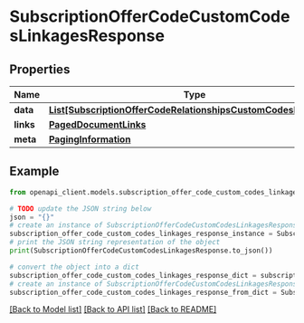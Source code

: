 # SubscriptionOfferCodeCustomCodesLinkagesResponse


## Properties

Name | Type | Description | Notes
------------ | ------------- | ------------- | -------------
**data** | [**List[SubscriptionOfferCodeRelationshipsCustomCodesDataInner]**](SubscriptionOfferCodeRelationshipsCustomCodesDataInner.md) |  | 
**links** | [**PagedDocumentLinks**](PagedDocumentLinks.md) |  | 
**meta** | [**PagingInformation**](PagingInformation.md) |  | [optional] 

## Example

```python
from openapi_client.models.subscription_offer_code_custom_codes_linkages_response import SubscriptionOfferCodeCustomCodesLinkagesResponse

# TODO update the JSON string below
json = "{}"
# create an instance of SubscriptionOfferCodeCustomCodesLinkagesResponse from a JSON string
subscription_offer_code_custom_codes_linkages_response_instance = SubscriptionOfferCodeCustomCodesLinkagesResponse.from_json(json)
# print the JSON string representation of the object
print(SubscriptionOfferCodeCustomCodesLinkagesResponse.to_json())

# convert the object into a dict
subscription_offer_code_custom_codes_linkages_response_dict = subscription_offer_code_custom_codes_linkages_response_instance.to_dict()
# create an instance of SubscriptionOfferCodeCustomCodesLinkagesResponse from a dict
subscription_offer_code_custom_codes_linkages_response_from_dict = SubscriptionOfferCodeCustomCodesLinkagesResponse.from_dict(subscription_offer_code_custom_codes_linkages_response_dict)
```
[[Back to Model list]](../README.md#documentation-for-models) [[Back to API list]](../README.md#documentation-for-api-endpoints) [[Back to README]](../README.md)


